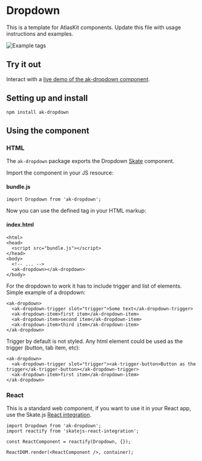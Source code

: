 # Dropdown

This is a template for AtlasKit components. Update this file with usage instructions and examples.

![Example tags](https://bytebucket.org/atlassian/atlaskit/raw/master/packages/ak-dropdown/docs/dropdown.gif)


## Try it out

Interact with a [live demo of the ak-dropdown component](https://aui-cdn.atlassian.com/atlaskit/stories/ak-dropdown/@VERSION@/).

## Setting up and install

```
npm install ak-dropdown
```

## Using the component

### HTML

The `ak-dropdown` package exports the Dropdown [Skate](https://github.com/skatejs/skatejs) component.

Import the component in your JS resource:
 
#### bundle.js

```
import Dropdown from 'ak-dropdown';
```

Now you can use the defined tag in your HTML markup:

#### index.html

```
<html>
<head>
  <script src="bundle.js"></script>
</head>
<body>
  <!-- ... -->
  <ak-dropdown></ak-dropdown>
</body>
```

For the dropdown to work it has to include trigger and list of elements. Simple example of a dropdown:

```
<ak-dropdown>
  <ak-dropdown-trigger slot="trigger">Some text</ak-dropdown-trigger>
  <ak-dropdown-item>first item</ak-dropdown-item>
  <ak-dropdown-item>second item</ak-dropdown-item>
  <ak-dropdown-item>third item</ak-dropdown-item>
</ak-dropdown>
```

Trigger by default is not styled. Any html element could be used as the trigger (button, tab item, etc):

```
<ak-dropdown>
  <ak-dropdown-trigger slot="trigger"><ak-trigger-button>Button as the trigger</ak-trigger-button></ak-dropdown-trigger>
  <ak-dropdown-item>first item</ak-dropdown-item>
</ak-dropdown>
```

### React

This is a standard web component, if you want to use it in your React app, use the Skate.js [React integration](https://github.com/webcomponents/react-integration).


```
import Dropdown from 'ak-dropdown';
import reactify from 'skatejs-react-integration';

const ReactComponent = reactify(Dropdown, {});

ReactDOM.render(<ReactComponent />, container);
```

